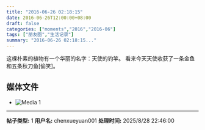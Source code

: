 ```yaml
---
title: "2016-06-26 02:18:15"
date: 2016-06-26T12:00:00+08:00
draft: false
categories: ["moments","2016","2016-06"]
tags: ["朋友圈","生活记录"]
summary: "2016-06-26 02:18:15..."
---
```


这棵朴素的植物有一个华丽的名字：天使的钓竿。
看来今天天使收获了一条金鱼和五条秋刀鱼[偷笑]。

## 媒体文件

- ![Media 1](/Moments/photos/2016-06-26/201606260218150.jpg)

---

**帖子类型:** 1
**用户名:** chenxueyuan001
**处理时间:** 2025/8/28 22:46:00